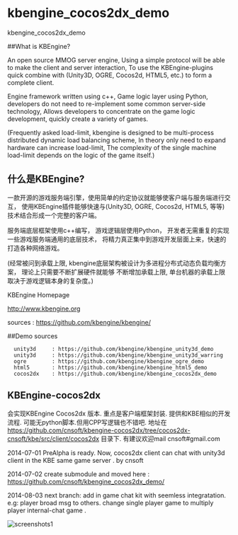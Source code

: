 kbengine_cocos2dx_demo
======================

kbengine_cocos2dx_demo



##What is KBEngine?

An open source MMOG server engine, Using a simple protocol will be able to make the client and server interaction,
To use the KBEngine-plugins quick combine with (Unity3D, OGRE, Cocos2d, HTML5, etc.) to form a complete client.

Engine framework written using c++, Game logic layer using Python, 
developers do not need to re-implement some common server-side technology,
Allows developers to concentrate on the game logic development, quickly create a variety of games.

(Frequently asked load-limit, kbengine is designed to be multi-process distributed dynamic load balancing scheme, 
In theory only need to expand hardware can increase load-limit, The complexity of the single machine 
load-limit depends on the logic of the game itself.)

## 什么是KBEngine?
一款开源的游戏服务端引擎，使用简单的约定协议就能够使客户端与服务端进行交互，
使用KBEngine插件能够快速与(Unity3D, OGRE, Cocos2d, HTML5, 等等)技术结合形成一个完整的客户端。

服务端底层框架使用c++编写， 游戏逻辑层使用Python， 开发者无需重复的实现一些游戏服务端通用的底层技术，
将精力真正集中到游戏开发层面上来，快速的打造各种网络游戏。

(经常被问到承载上限, kbengine底层架构被设计为多进程分布式动态负载均衡方案， 理论上只需要不断扩展硬件就能够
不断增加承载上限, 单台机器的承载上限取决于游戏逻辑本身的复杂度。)


KBEngine Homepage

http://www.kbengine.org

sources     : https://github.com/kbengine/kbengine/

##Demo sources

      unity3d     : https://github.com/kbengine/kbengine_unity3d_demo
      unity3d     : https://github.com/kbengine/kbengine_unity3d_warring
      ogre        : https://github.com/kbengine/kbengine_ogre_demo
      html5       : https://github.com/kbengine/kbengine_html5_demo
      cocos2dx    : https://github.com/kbengine/kbengine_cocos2dx_demo
      	

## KBEngine-cocos2dx 

   会实现KBEngine Cocos2dx 版本. 重点是客户端框架封装. 提供和KBE相似的开发流程. 可能无python脚本.但用CPP写逻辑也不错吧.
   地址在  https://github.com/cnsoft/kbengine-cocos2dx/tree/cocos2dx-cnsoft/kbe/src/client/cocos2dx 目录下.
   有建议欢迎mail cnsoft#gmail.com 

   2014-07-01 PreAlpha is ready. Now, cocos2dx client can chat with unity3d client in the KBE same game server . by cnsoft
   
   2014-07-02 create submodule and moved here :  https://github.com/cnsoft/kbengine_cocos2dx_demo/ 
   
   2014-08-03 next branch: add in game chat kit with seemless integratation. e.g: player broad msg to others. change single player game to multiply player internal-chat game . 
   
 ![screenshots1](https://raw.githubusercontent.com/cnsoft/kbengine-cocos2dx/cocos2dx-cnsoft/kbe/src/client/cocos2dx/snapshots/u_cocos2d_chat.PNG)

  
